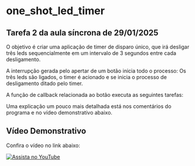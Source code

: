 # one_shot_led_timer

## Tarefa 2 da aula síncrona de 29/01/2025

O objetivo é criar uma aplicação de timer de disparo único, que irá desligar três leds sequencialmente em um intervalo de 3 segundos entre cada desligamento.

A interrupção gerada pelo apertar de um botão inicia todo o processo: Os três leds são ligados, o timer é acionado e se inicia o processo de desligamento ditado pelo timer.

A função de callback relacionada ao botão executa as seguintes tarefas:

Uma explicação um pouco mais detalhada está nos comentários do programa e no vídeo demonstrativo abaixo.

## Vídeo Demonstrativo 

Confira o vídeo no link abaixo:

[![Assista no YouTube](https://img.youtube.com/vi/EFkrt-PylOI/maxresdefault.jpg)](https://youtu.be/EFkrt-PylOI)
